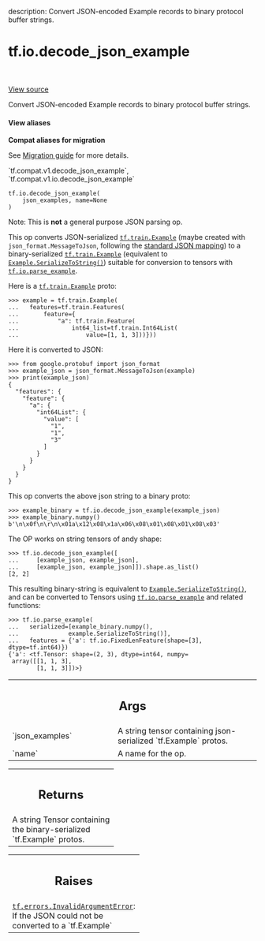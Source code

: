 description: Convert JSON-encoded Example records to binary protocol buffer strings.

<div itemscope itemtype="http://developers.google.com/ReferenceObject">
<meta itemprop="name" content="tf.io.decode_json_example" />
<meta itemprop="path" content="Stable" />
</div>

# tf.io.decode_json_example

<!-- Insert buttons and diff -->

<table class="tfo-notebook-buttons tfo-api nocontent" align="left">

</table>

<a target="_blank" class="external" href="/code/stable/tensorflow/python/ops/parsing_ops.py">View source</a>



Convert JSON-encoded Example records to binary protocol buffer strings.


<section class="expandable">
  <h4 class="showalways">View aliases</h4>
  <p>
<b>Compat aliases for migration</b>
<p>See
<a href="https://www.tensorflow.org/guide/migrate">Migration guide</a> for
more details.</p>
<p>`tf.compat.v1.decode_json_example`, `tf.compat.v1.io.decode_json_example`</p>
</p>
</section>

<pre class="devsite-click-to-copy prettyprint lang-py tfo-signature-link">
<code>tf.io.decode_json_example(
    json_examples, name=None
)
</code></pre>



<!-- Placeholder for "Used in" -->

Note: This is **not** a general purpose JSON parsing op.

This op converts JSON-serialized <a href="../../tf/train/Example.md"><code>tf.train.Example</code></a> (maybe created with
`json_format.MessageToJson`, following the
[standard JSON mapping](
https://developers.google.com/protocol-buffers/docs/proto3#json))
to a binary-serialized <a href="../../tf/train/Example.md"><code>tf.train.Example</code></a> (equivalent to
<a href="../../tf/train/BytesList.md#SerializeToString"><code>Example.SerializeToString()</code></a>) suitable for conversion to tensors with
<a href="../../tf/io/parse_example.md"><code>tf.io.parse_example</code></a>.

Here is a <a href="../../tf/train/Example.md"><code>tf.train.Example</code></a> proto:

```
>>> example = tf.train.Example(
...   features=tf.train.Features(
...       feature={
...           "a": tf.train.Feature(
...               int64_list=tf.train.Int64List(
...                   value=[1, 1, 3]))}))
```

Here it is converted to JSON:

```
>>> from google.protobuf import json_format
>>> example_json = json_format.MessageToJson(example)
>>> print(example_json)
{
  "features": {
    "feature": {
      "a": {
        "int64List": {
          "value": [
            "1",
            "1",
            "3"
          ]
        }
      }
    }
  }
}
```

This op converts the above json string to a binary proto:

```
>>> example_binary = tf.io.decode_json_example(example_json)
>>> example_binary.numpy()
b'\n\x0f\n\r\n\x01a\x12\x08\x1a\x06\x08\x01\x08\x01\x08\x03'
```

The OP works on string tensors of andy shape:

```
>>> tf.io.decode_json_example([
...     [example_json, example_json],
...     [example_json, example_json]]).shape.as_list()
[2, 2]
```

This resulting binary-string is equivalent to <a href="../../tf/train/BytesList.md#SerializeToString"><code>Example.SerializeToString()</code></a>,
and can be converted to Tensors using <a href="../../tf/io/parse_example.md"><code>tf.io.parse_example</code></a> and related
functions:

```
>>> tf.io.parse_example(
...   serialized=[example_binary.numpy(),
...              example.SerializeToString()],
...   features = {'a': tf.io.FixedLenFeature(shape=[3], dtype=tf.int64)})
{'a': <tf.Tensor: shape=(2, 3), dtype=int64, numpy=
 array([[1, 1, 3],
        [1, 1, 3]])>}
```

<!-- Tabular view -->
 <table class="responsive fixed orange">
<colgroup><col width="214px"><col></colgroup>
<tr><th colspan="2"><h2 class="add-link">Args</h2></th></tr>

<tr>
<td>
`json_examples`<a id="json_examples"></a>
</td>
<td>
A string tensor containing json-serialized `tf.Example`
protos.
</td>
</tr><tr>
<td>
`name`<a id="name"></a>
</td>
<td>
A name for the op.
</td>
</tr>
</table>



<!-- Tabular view -->
 <table class="responsive fixed orange">
<colgroup><col width="214px"><col></colgroup>
<tr><th colspan="2"><h2 class="add-link">Returns</h2></th></tr>
<tr class="alt">
<td colspan="2">
A string Tensor containing the binary-serialized `tf.Example` protos.
</td>
</tr>

</table>



<!-- Tabular view -->
 <table class="responsive fixed orange">
<colgroup><col width="214px"><col></colgroup>
<tr><th colspan="2"><h2 class="add-link">Raises</h2></th></tr>
<tr class="alt">
<td colspan="2">
<a href="../../tf/errors/InvalidArgumentError.md"><code>tf.errors.InvalidArgumentError</code></a>: If the JSON could not be converted to a
`tf.Example`
</td>
</tr>

</table>

